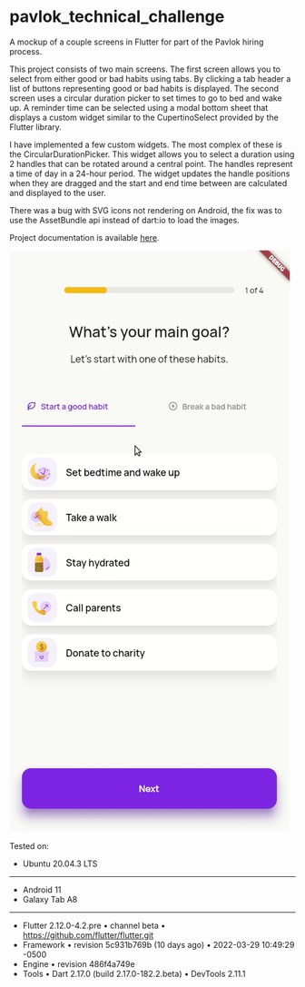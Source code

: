 # pavlok_technical_challenge

A mockup of a couple screens in Flutter for part of the Pavlok hiring process.

This project consists of two main screens. The first screen allows you to select from either good or bad habits using
tabs. By clicking a tab header a list of buttons representing good or bad habits is displayed. The second screen uses a
circular duration picker to set times to go to bed and wake up. A reminder time can be selected using a modal bottom
sheet that displays a custom widget similar to the CupertinoSelect provided by the Flutter library.

I have implemented a few custom widgets. The most complex of these is the CircularDurationPicker. This widget
allows you to select a duration using 2 handles that can be rotated around a central point. The handles represent a time
of day in a 24-hour period. The widget updates the handle positions when they are dragged and the start and end time
between are calculated and displayed to the user.

There was a bug with SVG icons not rendering on Android, the fix was to use the AssetBundle api instead of dart:io to
load the images.

Project documentation is available [here](https://tyler-conrad.github.io/pavlok_technical_challenge/).

![Demo](assets/demo.gif)

Tested on:

- Ubuntu 20.04.3 LTS

---

- Android 11
- Galaxy Tab A8

---

- Flutter 2.12.0-4.2.pre • channel beta • https://github.com/flutter/flutter.git
- Framework • revision 5c931b769b (10 days ago) • 2022-03-29 10:49:29 -0500
- Engine • revision 486f4a749e
- Tools • Dart 2.17.0 (build 2.17.0-182.2.beta) • DevTools 2.11.1
